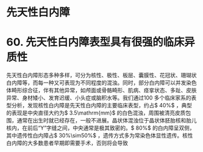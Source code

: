 # 先天性白内障  
# 60. 先天性白内障表型具有很强的临床异质性  
先天性白内障形态多种多样，可分为核性、极性、板层、囊膜性、花冠状、珊瑚状白内障等，而每一种又可表现为不同程度的混浊。同时，部分白内障可以并发染色体畸形综合征，伴有其他异常，如颅面或骨骼畸形、肌病、痉挛状态、多趾、皮肤异常、身材矮小、发育迟缓、小头症或脑积水等。我们通过100 多个临床家系的表型分析，发现核性白内障是先天性白内障的主要临床表型，约占$ 40\%$ ，典型的表现是中央直径大约为$ 3.5\mathrm{mm}$     的白色混浊，周围被清亮皮质包围，通常在出生时就已经存在，一般不进展。晶状体混浊位于晶状体胚胎核和胎儿核内，在前后“Y”字缝之间，中央通常是极其致密的。$ 80\%$ 的白内障呈双侧，其中遗传性白内障占$ 30\%\sim50\%$ ，遗传方式多为常染色体显性遗传。核性白内障的大多数患者早期即需要手术，否则将会导致  